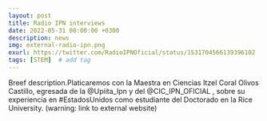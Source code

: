 ```yaml
---
layout: post
title: Radio IPN interviews
date: 2022-05-31 00:00:00 +0300
description: news
img: external-radio-ipn.png
exurl: https://twitter.com/RadioIPNOficial/status/1531704566139396102
tags: [STEM]  # add tag
---
```

Breef description.Platicaremos con la Maestra en Ciencias Itzel Coral Olivos Castillo, egresada de la 
@Upiita_Ipn y del @CIC_IPN_OFICIAL , sobre su experiencia en #EstadosUnidos como estudiante del Doctorado en la Rice University.
 (warning: link to external website)